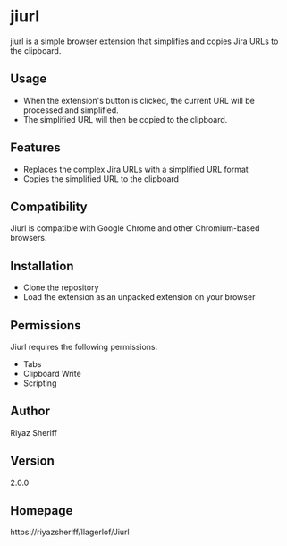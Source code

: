 # jiurl

jiurl is a simple browser extension that simplifies and copies Jira URLs to the clipboard. 

## Usage
- When the extension's button is clicked, the current URL will be processed and simplified. 
- The simplified URL will then be copied to the clipboard. 

## Features
- Replaces the complex Jira URLs with a simplified URL format
- Copies the simplified URL to the clipboard 

## Compatibility
Jiurl is compatible with Google Chrome and other Chromium-based browsers. 

## Installation
- Clone the repository
- Load the extension as an unpacked extension on your browser

## Permissions
Jiurl requires the following permissions: 
- Tabs
- Clipboard Write
- Scripting

## Author 
Riyaz Sheriff

## Version 
2.0.0

## Homepage 
https://riyazsheriff/llagerlof/Jiurl
